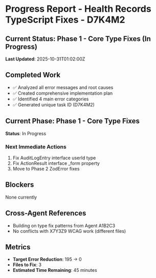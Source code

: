 # Progress Report - Health Records TypeScript Fixes - D7K4M2

## Current Status: Phase 1 - Core Type Fixes (In Progress)

**Last Updated**: 2025-10-31T01:02:00Z

## Completed Work
- ✅ Analyzed all error messages and root causes
- ✅ Created comprehensive implementation plan
- ✅ Identified 4 main error categories
- ✅ Generated unique task ID (D7K4M2)

## Current Phase: Phase 1 - Core Type Fixes
**Status**: In Progress

### Next Immediate Actions
1. Fix AuditLogEntry interface userId type
2. Fix ActionResult interface _form property
3. Move to Phase 2 ZodError fixes

## Blockers
None currently

## Cross-Agent References
- Building on type fix patterns from Agent A1B2C3
- No conflicts with X7Y3Z9 WCAG work (different files)

## Metrics
- **Target Error Reduction**: 195 → 0
- **Files to Fix**: 3
- **Estimated Time Remaining**: 45 minutes
